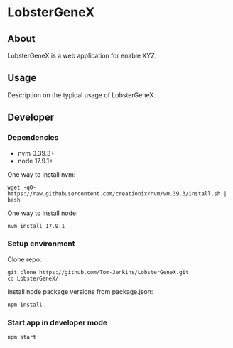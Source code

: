 # LobsterGeneX

## About
LobsterGeneX is a web application for enable XYZ.

## Usage
Description on the typical usage of LobsterGeneX.


## Developer

### Dependencies

- nvm 0.39.3+
- node 17.9.1+

One way to install nvm:  
```
wget -qO- https://raw.githubusercontent.com/creationix/nvm/v0.39.3/install.sh | bash
```

One way to install node:  
```
nvm install 17.9.1
```

### Setup environment

Clone repo: 
```
git clone https://github.com/Tom-Jenkins/LobsterGeneX.git
cd LobsterGeneX/
```

Install node package versions from package.json:  
```
npm install
``` 

### Start app in developer mode

```
npm start
```
